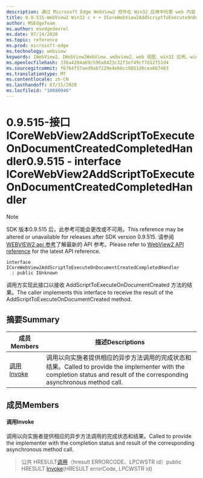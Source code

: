 ```yaml
---
description: 通过 Microsoft Edge WebView2 控件在 Win32 应用中托管 web 内容
title: 0.9.515-WebView2 Win32 c + + ICoreWebView2AddScriptToExecuteOnDocumentCreatedCompletedHandler
author: MSEdgeTeam
ms.author: msedgedevrel
ms.date: 07/14/2020
ms.topic: reference
ms.prod: microsoft-edge
ms.technology: webview
keywords: IWebView2、IWebView2WebView、webview2、web 视图、win32 应用、win32、edge、ICoreWebView2、ICoreWebView2Controller、浏览器控件、边缘 html
ms.openlocfilehash: 336a4204a69c596a8423c32f3ef49cf7d12f51d4
ms.sourcegitcommit: f6764f57aed9ab7229e4eb6cc8851d0cea667403
ms.translationtype: MT
ms.contentlocale: zh-CN
ms.lasthandoff: 07/15/2020
ms.locfileid: "10880946"
---
```

# <span data-ttu-id="c48e9-104">0.9.515-接口 ICoreWebView2AddScriptToExecuteOnDocumentCreatedCompletedHandler</span><span class="sxs-lookup"><span data-stu-id="c48e9-104">0.9.515 - interface ICoreWebView2AddScriptToExecuteOnDocumentCreatedCompletedHandler</span></span> 

> [!NOTE]
> <span data-ttu-id="c48e9-105">SDK 版本0.9.515 后，此参考可能会更改或不可用。</span><span class="sxs-lookup"><span data-stu-id="c48e9-105">This reference may be altered or unavailable for releases after SDK version 0.9.515.</span></span> <span data-ttu-id="c48e9-106">请参阅[WEBVIEW2 api 参考](../../../webview2-api-reference.md)了解最新的 API 参考。</span><span class="sxs-lookup"><span data-stu-id="c48e9-106">Please refer to [WebView2 API reference](../../../webview2-api-reference.md) for the latest API reference.</span></span>

```
interface ICoreWebView2AddScriptToExecuteOnDocumentCreatedCompletedHandler
  : public IUnknown
```

<span data-ttu-id="c48e9-107">调用方实现此接口以接收 AddScriptToExecuteOnDocumentCreated 方法的结果。</span><span class="sxs-lookup"><span data-stu-id="c48e9-107">The caller implements this interface to receive the result of the AddScriptToExecuteOnDocumentCreated method.</span></span>

## <span data-ttu-id="c48e9-108">摘要</span><span class="sxs-lookup"><span data-stu-id="c48e9-108">Summary</span></span>

 <span data-ttu-id="c48e9-109">成员</span><span class="sxs-lookup"><span data-stu-id="c48e9-109">Members</span></span>                        | <span data-ttu-id="c48e9-110">描述</span><span class="sxs-lookup"><span data-stu-id="c48e9-110">Descriptions</span></span>
--------------------------------|---------------------------------------------
[<span data-ttu-id="c48e9-111">调用</span><span class="sxs-lookup"><span data-stu-id="c48e9-111">Invoke</span></span>](#invoke) | <span data-ttu-id="c48e9-112">调用以向实施者提供相应的异步方法调用的完成状态和结果。</span><span class="sxs-lookup"><span data-stu-id="c48e9-112">Called to provide the implementer with the completion status and result of the corresponding asynchronous method call.</span></span>

## <span data-ttu-id="c48e9-113">成员</span><span class="sxs-lookup"><span data-stu-id="c48e9-113">Members</span></span>

#### <span data-ttu-id="c48e9-114">调用</span><span class="sxs-lookup"><span data-stu-id="c48e9-114">Invoke</span></span> 

<span data-ttu-id="c48e9-115">调用以向实施者提供相应的异步方法调用的完成状态和结果。</span><span class="sxs-lookup"><span data-stu-id="c48e9-115">Called to provide the implementer with the completion status and result of the corresponding asynchronous method call.</span></span>

> <span data-ttu-id="c48e9-116">公共 HRESULT[调用](#invoke)（hresult ERRORCODE、LPCWSTR id）</span><span class="sxs-lookup"><span data-stu-id="c48e9-116">public HRESULT [Invoke](#invoke)(HRESULT errorCode, LPCWSTR id)</span></span>

